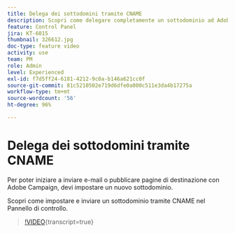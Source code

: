 ```yaml
---
title: Delega dei sottodomini tramite CNAME
description: Scopri come delegare completamente un sottodominio ad Adobe Campaign.
feature: Control Panel
jira: KT-6015
thumbnail: 326612.jpg
doc-type: feature video
activity: use
team: PM
role: Admin
level: Experienced
exl-id: f7d5ff24-6181-4212-9c0a-b146a621cc0f
source-git-commit: 81c5210502e719d6dfe0a000c511e3da4b17275a
workflow-type: tm+mt
source-wordcount: '56'
ht-degree: 96%

---
```


# Delega dei sottodomini tramite CNAME

Per poter iniziare a inviare e-mail o pubblicare pagine di destinazione con Adobe Campaign, devi impostare un nuovo sottodominio.

Scopri come impostare e inviare un sottodominio tramite CNAME nel Pannello di controllo.

>[!VIDEO](https://video.tv.adobe.com/v/326612?learn=on){transcript=true}
